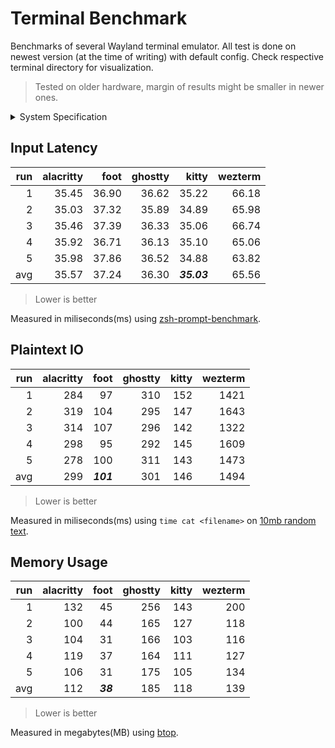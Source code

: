 # Terminal Benchmark

Benchmarks of several Wayland terminal emulator. All test is done on newest
version (at the time of writing) with default config. Check respective terminal
directory for visualization.

> Tested on older hardware, margin of results might be smaller in newer ones.

<details>
<summary>System Specification</summary>

```txt
Host: 2350B67 (ThinkPad T430)
OS: Arch Linux x86_64
Kernel: Linux 6.12.6-arch1-1
WM: Hyprland (Wayland)
Shell: zsh 5.9
CPU: Intel(R) Core(TM) i7-3632QM (8) @ 3.20 GHz - 48.0°C
GPU: Intel 3rd Gen Graphics Controller @ 1.15 GHz [Integrated]
Memory: 15.44 GiB
```

</details>

## Input Latency

| run | alacritty |  foot | ghostty |       kitty | wezterm |
|----:|----------:|------:|--------:|------------:|--------:|
|   1 |     35.45 | 36.90 |   36.62 |       35.22 |   66.18 |
|   2 |     35.03 | 37.32 |   35.89 |       34.89 |   65.98 |
|   3 |     35.46 | 37.39 |   36.33 |       35.06 |   66.74 |
|   4 |     35.92 | 36.71 |   36.13 |       35.10 |   65.06 |
|   5 |     35.98 | 37.86 |   36.52 |       34.88 |   63.82 |
| avg |     35.57 | 37.24 |   36.30 | **_35.03_** |   65.56 |

> Lower is better

Measured in miliseconds(ms) using [zsh-prompt-benchmark](https://github.com/romkatv/zsh-prompt-benchmark).

## Plaintext IO

| run | alacritty |      foot | ghostty | kitty | wezterm |
|----:|----------:|----------:|--------:|------:|--------:|
|   1 |       284 |        97 |     310 |   152 |    1421 |
|   2 |       319 |       104 |     295 |   147 |    1643 |
|   3 |       314 |       107 |     296 |   142 |    1322 |
|   4 |       298 |        95 |     292 |   145 |    1609 |
|   5 |       278 |       100 |     311 |   143 |    1473 |
| avg |       299 | **_101_** |     301 |   146 |    1494 |

> Lower is better

Measured in miliseconds(ms) using `time cat <filename>` on [10mb random text](./test/10mb.txt).

## Memory Usage

| run | alacritty |     foot | ghostty | kitty | wezterm |
|----:|----------:|---------:|--------:|------:|--------:|
|   1 |       132 |       45 |     256 |   143 |     200 |
|   2 |       100 |       44 |     165 |   127 |     118 |
|   3 |       104 |       31 |     166 |   103 |     116 |
|   4 |       119 |       37 |     164 |   111 |     127 |
|   5 |       106 |       31 |     175 |   105 |     134 |
| avg |       112 | **_38_** |     185 |   118 |     139 |

> Lower is better

Measured in megabytes(MB) using [btop](https://github.com/aristocratos/btop).
